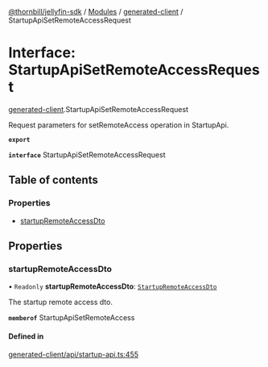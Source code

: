 [@thornbill/jellyfin-sdk](../README.md) / [Modules](../modules.md) / [generated-client](../modules/generated_client.md) / StartupApiSetRemoteAccessRequest

# Interface: StartupApiSetRemoteAccessRequest

[generated-client](../modules/generated_client.md).StartupApiSetRemoteAccessRequest

Request parameters for setRemoteAccess operation in StartupApi.

**`export`**

**`interface`** StartupApiSetRemoteAccessRequest

## Table of contents

### Properties

- [startupRemoteAccessDto](generated_client.StartupApiSetRemoteAccessRequest.md#startupremoteaccessdto)

## Properties

### startupRemoteAccessDto

• `Readonly` **startupRemoteAccessDto**: [`StartupRemoteAccessDto`](generated_client.StartupRemoteAccessDto.md)

The startup remote access dto.

**`memberof`** StartupApiSetRemoteAccess

#### Defined in

[generated-client/api/startup-api.ts:455](https://github.com/thornbill/jellyfin-sdk-typescript/blob/c68c853/src/generated-client/api/startup-api.ts#L455)

